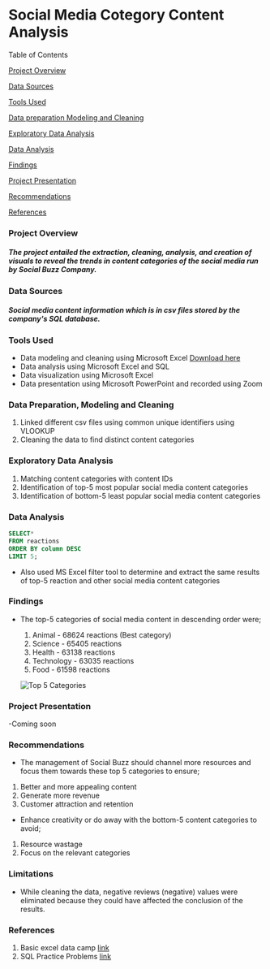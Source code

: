 # Social Media Cotegory Content Analysis

Table of Contents 

[Project Overview](#project-overview)

[Data Sources](#data-sources)

[Tools Used](#tools-used)

[Data preparation Modeling and Cleaning](#data-preparation-modeling-and-cleaning)

[Exploratory Data Analysis](#exploratory-data-analysis)

[Data Analysis](#data-analysis)

[Findings](#findings)

[Project Presentation](#project-presentation)

[Recommendations](#recommendations)

[References](#references)

### Project Overview

##### The project entailed the extraction, cleaning, analysis, and creation of visuals to reveal the trends in content categories of the social media run by Social Buzz Company.

### Data Sources
##### Social media content information which is in csv files stored by the company's SQL database.

### Tools Used
- Data modeling and cleaning using Microsoft Excel [Download here](https//:microsoft.com)
- Data analysis using Microsoft Excel and SQL
- Data visualization using Microsoft Excel
- Data presentation using Microsoft PowerPoint and recorded using Zoom

### Data Preparation, Modeling and Cleaning 
1. Linked different csv files using common unique identifiers using VLOOKUP
2. Cleaning the data to find distinct content categories 

### Exploratory Data Analysis
1. Matching content categories with content IDs
2. Identification of top-5 most popular social media content categories
3. Identification of bottom-5 least popular social media content categories
### Data Analysis
```sql
SELECT*
FROM reactions
ORDER BY column DESC
LIMIT 5;
```
- Also used MS Excel filter tool to determine and extract the same results of top-5 reaction and other social media content categories
### Findings
- The top-5 categories of social media content in descending order were;
  1. Animal - 68624 reactions (Best category)
  2. Science - 65405 reactions
  3. Health - 63138 reactions
  4. Technology - 63035 reactions
  5. Food - 61598 reactions
 
  ![Top 5 Categories](https://github.com/user-attachments/assets/77e26b1b-2e8f-4402-ab2e-cab068bb146e)

### Project Presentation

-Coming soon

### Recommendations 
- The management of Social Buzz should channel more resources and focus them towards these top 5 categories to ensure; 
1. Better and more appealing content
2. Generate more revenue
3. Customer attraction and retention
- Enhance creativity or do away with the bottom-5 content categories to avoid;
1. Resource wastage
2. Focus on the relevant categories
### Limitations
- While cleaning the data, negative reviews (negative) values were eliminated because they could have affected the conclusion of the results.
### References 
1. Basic excel data camp [link](https://www.datacamp.com/tutorial/basic-excel-formulas-for-everyone)
2. SQL Practice Problems [link](https://dl.ebooksworld.ir/books/SQL.Practice.Problems.Sylvia.Moestl.Vasilik.9781520807638.EBooksWorld.ir.pdf) 


